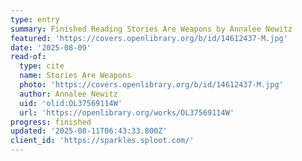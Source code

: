 ```yaml
---
type: entry
summary: Finished Reading Stories Are Weapons by Annalee Newitz
featured: 'https://covers.openlibrary.org/b/id/14612437-M.jpg'
date: '2025-08-09'
read-of:
  type: cite
  name: Stories Are Weapons
  photo: 'https://covers.openlibrary.org/b/id/14612437-M.jpg'
  author: Annalee Newitz
  uid: 'olid:OL37569114W'
  url: 'https://openlibrary.org/works/OL37569114W'
progress: finished
updated: '2025-08-11T06:43:33.800Z'
client_id: 'https://sparkles.sploot.com/'
---
```


